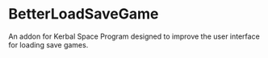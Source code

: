 # BetterLoadSaveGame

An addon for Kerbal Space Program designed to improve the user interface for loading save games.
